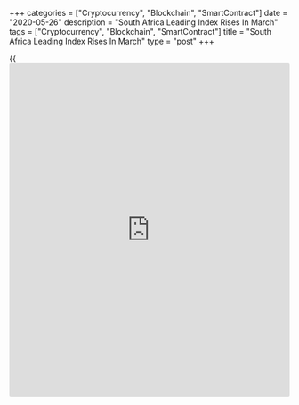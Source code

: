 +++
categories = ["Cryptocurrency", "Blockchain", "SmartContract"]
date = "2020-05-26"
description = "South Africa Leading Index Rises In March"
tags = ["Cryptocurrency", "Blockchain", "SmartContract"]
title = "South Africa Leading Index Rises In March"
type = "post"
+++

{{<iframe id="large-banner" src="https://www.bounty.group/#slide=2.0" width="100%" height="600" scrolling="no" style="border: 0px solid rgb(216, 221, 230); border-radius: 3px;">}}

South Africa's leading index increased in March, survey data from the
South African Reserve Bank showed on Tuesday.

The leading index rose to 104.0 in March from 103.3 in February.

Five of the eight components increased in March, while three decreased
from the previous month, the central bank said.

The largest positive contributions came from a marked widening in the
interest rate spread and an acceleration in the twelve-month percentage
change in job advertisement space, the bank said.

The largest negative contributions came from a fall in the US dollar-
denominated South African export commodity price index and a
deceleration in the twelve-month percentage change in the number of new
passenger vehicles sold.

In March, [coronavirus][1], or Covid-19, related global and domestic
risk aversion caused distortions to some of the component series, the
bank said.

The coincident index fell to 102.3 in February from 102.8 in January.

The lagging index fell to 94.4 in February from 94.6 in the prior month.

For comments and feedback [contact](https://www.playgroundfx.com/contact/): editorial@rtt[news](https://www.letsplayfx.com/blog/forex-news-website/).com

[Economic News][2]

 **What parts of the world are seeing the best (and worst) economic
performances lately? Click[here][3] to check out our [Econ Scorecard][3]
and find out! See up-to-the-moment [ranking](https://www.playgroundfx.com/blog/crypto-exchange-ranking/)s for the best and worst
performers in [GDP][4], [unemployment rate][5], [inflation][6] and much
more.**

   1. www.rtt[news](https://www.letsplayfx.com/blog/forex-news-website/).com/list/coronavirus.aspx
   2. www.rtt[news](https://www.letsplayfx.com/blog/forex-news-website/).com/Content/EconomicNews.aspx
   3. www.rtt[news](https://www.letsplayfx.com/blog/forex-news-website/).com/economic-scorecard/world-rank/PPI/highest-performance.aspx
   4. www.rtt[news](https://www.letsplayfx.com/blog/forex-news-website/).com/economic-scorecard/world-rank/GDP/highest-performance.aspx
   5. www.rtt[news](https://www.letsplayfx.com/blog/forex-news-website/).com/economic-scorecard/world-rank/unemployment-rate/lowest-performance.aspx
   6. www.rtt[news](https://www.letsplayfx.com/blog/forex-news-website/).com/economic-scorecard/world-rank/CPI/highest-performance.aspx